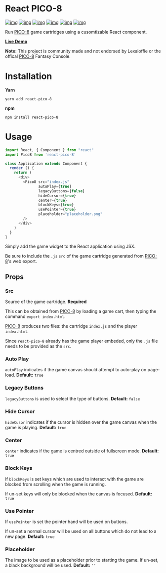 React PICO-8
===========
[![img](https://wdp9fww0r9.execute-api.us-west-2.amazonaws.com/production/badge/woofers/react-pico-8)](https://wdp9fww0r9.execute-api.us-west-2.amazonaws.com/production/results/woofers/react-pico-8) [![img](https://david-dm.org/woofers/react-pico-8.svg)](https://www.npmjs.com/package/react-pico-8) [![img](https://badge.fury.io/js/react-pico-8.svg)](https://www.npmjs.com/package/react-pico-8) [![img](https://img.shields.io/npm/dt/react-pico-8.svg)](https://www.npmjs.com/package/react-pico-8) [![img](https://img.shields.io/npm/l/react-pico-8.svg)](https://github.com/woofers/react-pico-8/blob/master/License.txt) [![img](https://img.shields.io/badge/greenkeeper-enabled-brightgreen.svg)](https://greenkeeper.io/)

Run [PICO-8](https://lexaloffle.com/pico-8.php) game cartridges using a cusomtizable React component.

**[Live Demo](https://jaxson.vandoorn.ca/react-pico-8/)**

**Note:** This project is community made and not endorsed by Lexaloffle or the offical [PICO-8](https://www.lexaloffle.com/pico-8.php) Fantasy Console.


# Installation

**Yarn**

    yarn add react-pico-8

**npm**

    npm install react-pico-8


# Usage

```js
import React, { Component } from "react"
import Pico8 from 'react-pico-8'

class Application extends Component {
  render () {
    return (
      <div>
        <Pico8 src="index.js"
               autoPlay={true}
               legacyButtons={false}
               hideCursor={true}
               center={true}
               blockKeys={true}
               usePointer={true}
               placeholder="placeholder.png"
        />
      </div>
    )
  }
}
```

Simply add the game widget to the React application using JSX.

Be sure to include the `.js` `src` of the game cartridge generated from [PICO-8](https://lexaloffle.com/pico-8.php)'s web export.


## Props


### Src

Source of the game cartridge.  **Required**

This can be obtained from [PICO-8](https://lexaloffle.com/pico-8.php) by loading a game cart, then typing the command `export index.html`.

[PICO-8](https://lexaloffle.com/pico-8.php) produces two files: the cartridge `index.js` and the player `index.html`.

Since `react-pico-8` already has the game player embeded, only the `.js` file needs to be provided as the `src`.


### Auto Play

`autoPlay` indicates if the game canvas should attempt to auto-play on page-load. **Default:** `true`


### Legacy Buttons

`legacyButtons` is used to select the type of buttons. **Default:** `false`


### Hide Cursor

`hideCusor` indicates if the cursor is hidden over the game canvas when the game is playing.  **Default:** `true`


### Center

`center` indicates if the game is centred outside of fullscreen mode. **Default:** `true`


### Block Keys

If `blockKeys` is set keys which are used to interact with the game are blocked from scrolling when the game is running.

If un-set keys will only be blocked when the canvas is focused.  **Default:** `true`


### Use Pointer

If `usePointer` is set the pointer hand will be used on buttons.

If un-set a normal cursor will be used on all buttons which do not lead to a new page. **Default:** `true`


### Placeholder

The image to be used as a placeholder prior to starting the game.  If un-set, a black background will be used.  **Default:** `''`
